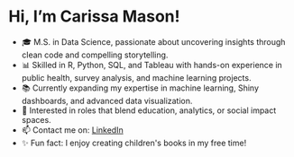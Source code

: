 # Hi, I’m Carissa Mason!

- 🎓 M.S. in Data Science, passionate about uncovering insights through clean code and compelling storytelling.
- 📊 Skilled in R, Python, SQL, and Tableau with hands-on experience in public health, survey analysis, and machine learning projects.
- 📚 Currently expanding my expertise in machine learning, Shiny dashboards, and advanced data visualization.
- 🧠 Interested in roles that blend education, analytics, or social impact spaces.
- 📫 Contact me on: [LinkedIn](https://www.linkedin.com/in/carissa-datascience)
- ✨ Fun fact: I enjoy creating children's books in my free time!
<!---
CarissaMason/CarissaMason is a ✨ special ✨ repository because its `README.md` (this file) appears on your GitHub profile.
You can click the Preview link to take a look at your changes.
--->
